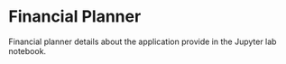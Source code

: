 # Financial Planner

Financial planner details about the application provide in the Jupyter lab notebook.